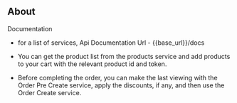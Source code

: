 
## About 

Documentation

- for a list of services, Api Documentation Url - {{base_url}}/docs

- You can get the product list from the products service and add products to your cart with the relevant product id and token.

- Before completing the order, you can make the last viewing with the Order Pre Create service, apply the discounts, if any, and then use the Order Create service.
